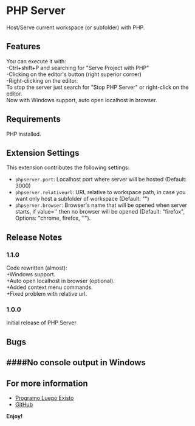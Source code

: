 # PHP Server

Host/Serve current workspace (or subfolder) with PHP.

## Features

You can execute it with:<br>
-Ctrl+shift+P and searching for "Serve Project with PHP"<br>
-Clicking on the editor's button (right superior corner)<br>
-Right-clicking on the editor.<br>
To stop the server just search for "Stop PHP Server" or right-click on the editor.<br>
Now with Windows support, auto open localhost in browser.<br>

## Requirements

PHP installed.

## Extension Settings
This extension contributes the following settings:

* `phpserver.port`: Localhost port where server will be hosted (Default: 3000)
* `phpserver.relativeurl`: URL relative to workspace path, in case you want only host a subfolder of workspace (Default: "")
* `phpserver.browser`: Browser's name that will be opened when server starts, if value='' then no browser will be opened (Default: "firefox", Options: "chrome, firefox, ''").


## Release Notes
### 1.1.0
Code rewritten (almost):<br>
+Windows support.<br>
+Auto open localhost in browser (optional).<br>
+Added context menu commands.<br>
+Fixed problem with relative url.<br>
### 1.0.0
Initial release of PHP Server

## Bugs

####No console output in Windows
-----------------------------------------------------------------------------------------------------------

## For more information

* [Programo Luego Existo](http://programoluegoexisto.com)
* [GitHub](http://github.com/brapifra)

**Enjoy!**

